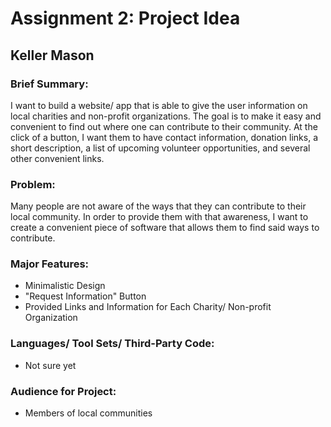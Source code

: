 # Assignment 2: Project Idea
## Keller Mason

### Brief Summary: 

I want to build a website/ app that is able to give the user information on
local charities and non-profit organizations. The goal is to make it easy and
convenient to find out where one can contribute to their community. At the
click of a button, I want them to have contact information, donation links,
a short description, a list of upcoming volunteer opportunities, and several
other convenient links.

### Problem:

Many people are not aware of the ways that they can contribute to their local
community. In order to provide them with that awareness, I want to create a
convenient piece of software that allows them to find said ways to contribute.

### Major Features:

+ Minimalistic Design
+ "Request Information" Button
+ Provided Links and Information for Each Charity/ Non-profit Organization

### Languages/ Tool Sets/ Third-Party Code:

+ Not sure yet

### Audience for Project:

+ Members of local communities
